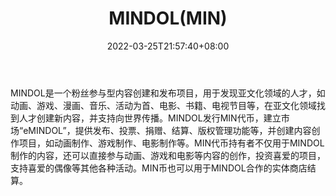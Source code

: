 ﻿---
weight: 
title: "MINDOL(MIN)"
description: "MINDOL是一个粉丝参与型内容创建和发布，用于发现亚文化领域的人才，如动画、游戏、漫画、音乐、活动为首、电影、书籍、电视节目等，在亚文化领域找到人才创建新内容，并支持向世..."
date: 2022-03-25T21:57:40+08:00
lastmod: 2022-03-25T16:45:40+08:00
draft: false
authors: ["Metabd"]
featuredImage: "mindolmin.png"
link: ""
tags: ["数字代币","MINDOL(MIN)"]
categories: ["navigation"]
navigation: ["数字代币"]
lightgallery: true
toc: true
pinned: false
recommend: false
recommend1: false
---
MINDOL是一个粉丝参与型内容创建和发布项目，用于发现亚文化领域的人才，如动画、游戏、漫画、音乐、活动为首、电影、书籍、电视节目等，在亚文化领域找到人才创建新内容，并支持向世界传播。MINDOL发行MIN代币，建立市场“eMINDOL”，提供发布、投票、捐赠、结算、版权管理功能等，并创建内容创作项目，如动画制作、游戏制作、电影制作等。MIN代币持有者不仅用于MINDOL制作的内容，还可以直接参与动画、游戏和电影等内容的创作，投资喜爱的项目，支持喜爱的偶像等其他各种活动。MIN币也可以用于MINDOL合作的实体商店结算。
